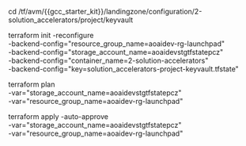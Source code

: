 cd /tf/avm/{{gcc_starter_kit}}/landingzone/configuration/2-solution_accelerators/project/keyvault

terraform init  -reconfigure \
-backend-config="resource_group_name=aoaidev-rg-launchpad" \
-backend-config="storage_account_name=aoaidevstgtfstatepcz" \
-backend-config="container_name=2-solution-accelerators" \
-backend-config="key=solution_accelerators-project-keyvault.tfstate"

terraform plan \
-var="storage_account_name=aoaidevstgtfstatepcz" \
-var="resource_group_name=aoaidev-rg-launchpad"

terraform apply -auto-approve \
-var="storage_account_name=aoaidevstgtfstatepcz" \
-var="resource_group_name=aoaidev-rg-launchpad"
